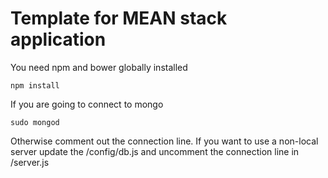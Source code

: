 # Template for MEAN stack application


You need npm and bower globally installed


~~~~
npm install
~~~~


If you are going to connect to mongo
~~~~
sudo mongod
~~~~
Otherwise comment out the connection line.
If you want to use a non-local server update the /config/db.js and uncomment the connection line in /server.js